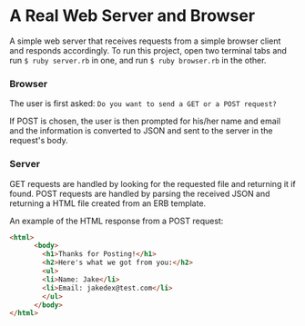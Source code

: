# A Real Web Server and Browser
A simple web server that receives requests from a simple browser client and responds accordingly.
To run this project, open two terminal tabs and run `$ ruby server.rb` in one, and run `$ ruby browser.rb` in the other.

### Browser
The user is first asked:
`Do you want to send a GET or a POST request?`

If POST is chosen, the user is then prompted for his/her name and email and the information is converted to JSON and sent to the server in the request's body.

### Server
GET requests are handled by looking for the requested file and returning it if found.
POST requests are handled by parsing the received JSON and returning a HTML file created from an ERB template.

An example of the HTML response from a POST request:
```html
<html>
      <body>
        <h1>Thanks for Posting!</h1>
        <h2>Here's what we got from you:</h2>
        <ul>
        <li>Name: Jake</li>
        <li>Email: jakedex@test.com</li>
        </ul>
      </body>
</html>
```
